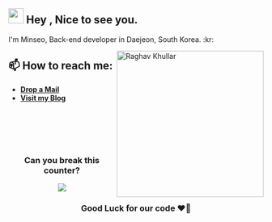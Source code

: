 <h2><img src="https://emojis.slackmojis.com/emojis/images/1531849430/4246/blob-sunglasses.gif?1531849430" width="30"/> Hey , Nice to see you. </h2>
<!--<img align="right" width="380" src="https://media.giphy.com/media/hpXdHPfFI5wTABdDx9/giphy.gif">-->
<p>I'm Minseo, Back-end developer in Daejeon, South Korea. :kr: </p>





<img align="right" src="https://github.com/raghavk16/raghavk16/blob/master/connected.gif" alt="Raghav Khullar" width="290" height="290" />
<h2><b>📫 How to reach me:</b></h2>

* [**Drop a Mail**](mailto:kms12782@gmail.com)
* [**Visit my Blog**](https://medium.com/@Minseo-dev)

<br/>
<br/>
<br/>
<br/>
<h3 align=center> Can you break this counter?</h3>

<p align=center>
<a href="https://hits.seeyoufarm.com"><img src="https://hits.seeyoufarm.com/api/count/incr/badge.svg?url=https%3A%2F%2Fgithub.com%2FMinseo-dev&count_bg=%23FFC000&title_bg=%23E69A9A&icon=&icon_color=%23F2F2F2&title=hits&edge_flat=false"/></a>
</p>
<h3 align=center>Good Luck for our code ❤️‍🔥</h3>
